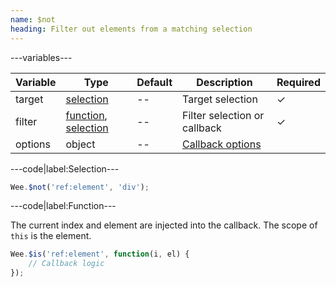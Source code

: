 ```yaml
---
name: $not
heading: Filter out elements from a matching selection
---
```


---variables---

| Variable | Type | Default | Description | Required |
| -- | -- | -- | -- | -- |
| target | [selection](/script#selection) | -- | Target selection | ✓ |
| filter | [function](/script/#functions), [selection](/script#selection) | -- | Filter selection or callback | ✓ |
| options | object | -- | [Callback options](/script/#functions) ||

---code|label:Selection---

```javascript
Wee.$not('ref:element', 'div');
```

---code|label:Function---

The current index and element are injected into the callback. The scope of ```this``` is the element.

```javascript
Wee.$is('ref:element', function(i, el) {
    // Callback logic
});
```